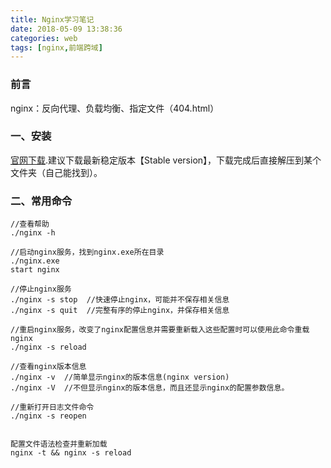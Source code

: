 ```yaml
---
title: Nginx学习笔记
date: 2018-05-09 13:38:36
categories: web
tags: [nginx,前端跨域]
---
```

### 前言
nginx：反向代理、负载均衡、指定文件（404.html）

### 一、安装
[官网下载](http://nginx.org/en/download.html).建议下载最新稳定版本【Stable version】，下载完成后直接解压到某个文件夹（自己能找到）。

### 二、常用命令
```
//查看帮助
./nginx -h

//启动nginx服务，找到nginx.exe所在目录
./nginx.exe
start nginx

//停止nginx服务
./nginx -s stop  //快速停止nginx，可能并不保存相关信息
./nginx -s quit  //完整有序的停止nginx，并保存相关信息

//重启nginx服务，改变了nginx配置信息并需要重新载入这些配置时可以使用此命令重载nginx
./nginx -s reload

//查看nginx版本信息
./nginx -v  //简单显示nginx的版本信息(nginx version)
./nginx -V  //不但显示nginx的版本信息，而且还显示nginx的配置参数信息。

//重新打开日志文件命令
./nginx -s reopen


配置文件语法检查并重新加载
nginx -t && nginx -s reload
```

